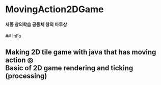 # MovingAction2DGame
<h4>세종 창의학습 공동체 창의 마루상</h4> 
## InFo
<h2>Making 2D tile game with java that has moving action ◎</br>
  Basic of 2D game rendering and ticking (processing)</h2>

